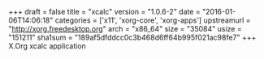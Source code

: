 +++
draft = false
title = "xcalc"
version = "1.0.6-2"
date = "2016-01-06T14:06:18"
categories = ['x11', 'xorg-core', 'xorg-apps']
upstreamurl = "http://xorg.freedesktop.org"
arch = "x86_64"
size = "35084"
usize = "151211"
sha1sum = "189af5dfddcc0c3b468d6ff64b995f021ac98fe7"
+++
X.Org xcalc application